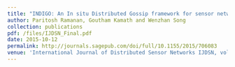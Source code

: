 ```yaml
---
title: "INDIGO: An In situ Distributed Gossip framework for sensor networks"
author: Paritosh Ramanan, Goutham Kamath and Wenzhan Song
collection: publications
pdf: /files/IJDSN_Final.pdf
date: 2015-10-12
permalink: http://journals.sagepub.com/doi/full/10.1155/2015/706083
venue: 'International Journal of Distributed Sensor Networks IJDSN, vol 11'
---
```


